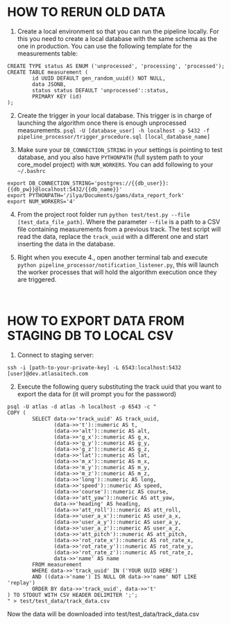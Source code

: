 # HOW TO RERUN OLD DATA

 1. Create a local environment so that you can run the pipeline locally. For this you need to create a local database 
 with the same schema as the one in production. You can use the following template for the measurements table:
```
CREATE TYPE status AS ENUM ('unprocessed', 'processing', 'processed');
CREATE TABLE measurement (
        id UUID DEFAULT gen_random_uuid() NOT NULL, 
        data JSONB, 
        status status DEFAULT 'unprocessed'::status, 
        PRIMARY KEY (id)
);
```

2. Create the trigger in your local database. This trigger is in charge of launching the algorithm once there is enough 
 unprocessed measurements.
`psql -U [database_user] -h localhost -p 5432 -f pipeline_processor/trigger_procedure.sql [local_database_name]`

3. Make sure your `DB_CONNECTION_STRING` in your settings is pointing to test database, and you also have `PYTHONPATH` (full system path to your core_model project) with `NUM_WORKERS`. 
You can add following to your `~/.bashrc`
```
export DB_CONNECTION_STRING='postgres://{{db_user}}:{{db_pw}}@localhost:5432/{{db_name}}'
export PYTHONPATH='/ilya/Documents/gams/data_report_fork'
export NUM_WORKERS='4'
```
 
4. From the project root folder run `python test/test.py --file [test_data_file_path]`. Where the parameter `--file` is
 a path to a CSV file containing measurements from a previous track. The test script will read the data, replace the 
 `track_uuid` with a different one and start inserting the data in the database.
  
5. Right when you  execute 4., open another terminal tab and execute `python pipeline_processor/notification_listener.py`, 
this will launch the worker processes that will hold the algorithm execution once they are triggered.

<br>

# HOW TO EXPORT DATA FROM STAGING DB TO LOCAL CSV

1. Connect to staging server: 
```
ssh -i [path-to-your-private-key] -L 6543:localhost:5432 [user]@dev.atlasaitech.com
```

2. Execute the following query substituting the track uuid that you want to export the data for (it will prompt you for the password)
```
psql -U atlas -d atlas -h localhost -p 6543 -c "
COPY (
        SELECT data->>'track_uuid' AS track_uuid,
               (data->>'t')::numeric AS t,
               (data->>'alt')::numeric AS alt,
               (data->>'g_x')::numeric AS g_x,
               (data->>'g_y')::numeric AS g_y,
               (data->>'g_z')::numeric AS g_z,
               (data->>'lat')::numeric AS lat,
               (data->>'m_x')::numeric AS m_x,
               (data->>'m_y')::numeric AS m_y,
               (data->>'m_z')::numeric AS m_z,
               (data->>'long')::numeric AS long,
               (data->>'speed')::numeric AS speed,
               (data->>'course')::numeric AS course,
               (data->>'att_yaw')::numeric AS att_yaw,
               data->>'heading' AS heading,
               (data->>'att_roll')::numeric AS att_roll,
               (data->>'user_a_x')::numeric AS user_a_x,
               (data->>'user_a_y')::numeric AS user_a_y,
               (data->>'user_a_z')::numeric AS user_a_z,
               (data->>'att_pitch')::numeric AS att_pitch,
               (data->>'rot_rate_x')::numeric AS rot_rate_x,
               (data->>'rot_rate_y')::numeric AS rot_rate_y,
               (data->>'rot_rate_z')::numeric AS rot_rate_z,
               data->>'name' AS name
        FROM measurement
        WHERE data->>'track_uuid' IN ('YOUR UUID HERE')
        AND ((data->'name') IS NULL OR data->>'name' NOT LIKE 'replay')
        ORDER BY data->>'track_uuid', data->>'t'
) TO STDOUT WITH CSV HEADER DELIMITER ';';
" > test/test_data/track_data.csv
```
Now the data will be downloaded into test/test_data/track_data.csv

